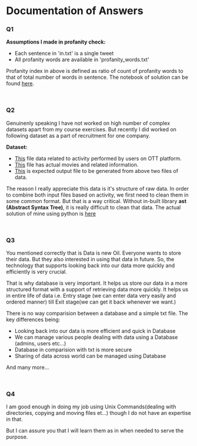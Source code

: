 # Documentation of Answers
### Q1 
**Assumptions I made in profanity check:**
* Each sentence in 'in.txt' is a single tweet
* All profanity words are available in 'profanity_words.txt' 

Profanity index in above is defined as ratio of count of profanity words to that of total number of words in sentence.
The notebook of solution can be found [here](https://github.com/Yugandhar-M/Recruitment-Exercises/blob/main/Affinity%20Answers/profanity_check.ipynb).

<br>

### Q2
Genuinenly speaking I have not worked on high number of complex datasets apart from my course exercises.
But recently I did worked on following dataset as a part of recruitment for one company.

**Dataset:**
* [This](https://github.com/Yugandhar-M/Conduira-Internship/blob/main/Evaluation_Tasks/activity_data.csv) file data related to activity performed by users on OTT platform.
* [This](https://github.com/Yugandhar-M/Conduira-Internship/blob/main/Evaluation_Tasks/data.csv) file has actual movies and related information.
* [This](https://github.com/Yugandhar-M/Conduira-Internship/blob/main/Evaluation_Tasks/output.csv) is expected output file to be generated from above two files of data.

The reason I really appreciate this data is it's structure of raw data. In order to combine both input files based on activity, we first need to clean them in some common format. But that is a way critical. Without in-built library **ast (Abstract Syntax Tree)**, it is really difficult to clean that data.
The actual solution of mine using python is [here](https://github.com/Yugandhar-M/Conduira-Internship/blob/main/Evaluation_Tasks/join_data.py)

<br>

### Q3
You mentioned correctly that is Data is new Oil. Everyone wants to store their data. But they also interested in using that data in future. So, the technology that supports looking back into our data more quickly and efficiently is very crucial. 

That is why database is very important. It helps us store our data in a more structured format with a support of retrieving data more quickly. It helps us in entire life of data i.e. Entry stage (we can enter data very easily and ordered manner) till Exit stage(we can get it back whenever we want.)

There is no way comparision between a database and a simple txt file. The key differences being:
* Looking back into our data is more efficient and quick in Database
* We can manage various people dealing with data using a Database (admins, users etc...)
* Database in comparision with txt is more secure
* Sharing of data across world can be managed using Database

And many more...

<br>

### Q4
I am good enough in doing my job using Unix Commands(dealing with directories, copying and moving files et...) though I do not have an expertise in that.

But I can assure you that I will learn them as in when needed to serve the purpose. 
